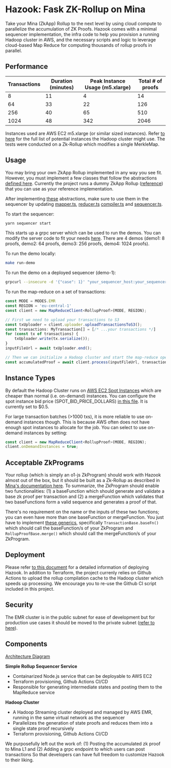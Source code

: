 # Hazook: Fask ZK-Rollup on Mina

Take your Mina (ZkApp) Rollup to the next level by using cloud compute to parallelize the accumulation of ZK Proofs. Hazook comes with a minimal sequencer implementation, the infra code to help you provision a running Hadoop cluster in AWS, and the necessary scripts and logic to leverage cloud-based Map Reduce for computing thousands of rollup proofs in parallel.

## Performance

| Transactions 	| Duration (minutes) 	| Peak Instance Usage (m5.xlarge) 	| Total # of proofs 	|
|--------------	|--------------------	|---------------------------------	|-------------------	|
| 8            	| 11                 	| 4                               	| 14                	|
| 64           	| 33                 	| 22                              	| 126               	|
| 256          	| 40                 	| 65                              	| 510               	|
| 1024         	| 48                 	| 342                             	| 2046              	|

Instances used are AWS EC2 m5.xlarge (or similar sized instances). Refer [to here](sequencer/src/map-reduce/constants.ts) for the full list of potential instances the Hadoop cluster might use. The tests were conducted on a Zk-Rollup which modifies a single MerkleMap.

## Usage
You may bring your own ZkApp Rollup implemented in any way you see fit. However, you must implement a few classes that follow the abstractions [defined here](rollup/src/generics.ts). Currently the project runs a dummy ZkApp Rollup ([reference](rollup/src/myRollup.ts)) that you can use as your reference implementation. 

After implementing [these](rollup/src/generics.ts) abstractions, make sure to use them in the sequencer by updating [mapper.ts](sequencer/src/mapper.ts), [reducer.ts](sequencer/src/reducer.ts) [compiler.ts](sequencer/src/compiler.ts) and [sequencer.ts](sequencer/src/sequencer.ts).

To start the sequencer:
```bash
yarn sequencer start
```
This starts up a grpc server which can be used to run the demos. You can modify the server code to fit your needs [here](sequencer/src/server/services/sequencer.ts). There are 4 demos (demo1: 8 proofs, demo2: 64 proofs, demo3: 256 proofs, demo4: 1024 proofs).

To run the demo locally:
```bash
make run-demo
```

To run the demo on a deployed sequencer (demo-1):
```bash
grpcurl --insecure -d '{"case": 1}' "your_sequencer_host:your_sequencer_port" services.sequencer.v1.SequencerService/Demo
```


To run the map-reduce on a set of transactions:
```typescript
const MODE = MODES.EMR
const REGION = 'eu-central-1'
const client = new MapReduceClient<RollupProof>(MODE, REGION);

// First we need to upload your transactions to S3
const txUploader = client.uploader.uploadTransactionsToS3();
const transactions: MyTransaction[] = [/* ...your transactions */]
for (const tx of transactions) {
    txUploader.write(tx.serialize());
}
inputFileUrl = await txUploader.end();

// Then we can initialize a Hadoop cluster and start the map-reduce operation
const accumulatedProof = await client.process(inputFileUrl, transactions.length);
```

## Instance Types
By default the Hadoop Cluster runs on [AWS EC2 Spot Instances](https://aws.amazon.com/ec2/spot/) which are cheaper than normal (i.e. on-demand) instances. You can configure the spot instance bid price (SPOT_BID_PRICE_DOLLARS) [in this file](sequencer/src/map-reduce/constants.ts). It is currently set to $0.5.

For large transaction batches (>1000 txs), it is more reliable to use on-demand instances though. This is because AWS often does not have enough spot instances to allocate for the job. You can select to use on-demand instances by setting:
```typescript
const client = new MapReduceClient<RollupProof>(MODE, REGION);
client.onDemandInstances = true;
```

## Acceptable ZkPrograms
Your rollup (which is simply an o1-js ZkProgram) should work with Hazook almost out of the box, but it should be built as a Zk-Rollup as described in [Mina's documentation here](https://docs.minaprotocol.com/zkapps/tutorials/recursion#scaling-throughput-with-zkrollups-and-app-chains). To summarize, the ZkProgram should enable two functionalities: (1) a baseFunction which should generate and validate a base zk proof per transaction and (2) a mergeFunction which validates that two baseFunctions form a valid sequence and generates a proof of that. 

There's no requirement on the name or the inputs of these two functions; you can even have more than one baseFunction or mergeFunction. You just have to implement [these generics](rollup/src/generics.ts), specifically `TransactionBase.baseFn()` which should call the baseFunction/s of your ZkProgram and `RollupProofBase.merge()` which should call the mergeFunction/s of your ZkProgram.

## Deployment
Please refer [to this document](./accumulator/infra/README.md) for a detailed information of deploying Hazook. In addition to Terraform, the project currenly relies on Github Actions to upload the rollup compilation cache to the Hadoop cluster which speeds up processing. We encourage you to re-use the Github CI script included in this project.


## Security
The EMR cluster is in the public subnet for ease of development but for production use cases it should be moved to the private subnet ([refer to here](accumulator/infra/main.tf
)).

## Components
[Architecture Diagram](https://www.figma.com/file/ZW3PAXrm94laIdmhq4jJgN/Fast-ZK-Rollup-Architecture?type=whiteboard&node-id=880%3A1466&t=4ajDcNwZYJHTTSGM-1)

**Simple Rollup Sequencer Service**
- Containarized Node.js service that can be deployable to AWS EC2
- Terraform provisioning, Github Actions CI/CD
- Responsible for generating intermediate states and posting them to the MapReduce service

**Hadoop Cluster**
- A Hadoop Streaming cluster deployed and managed by AWS EMR, running in the same virtual network as the sequencer
- Parallelizes the generation of state proofs and reduces them into a single state proof recursively
- Terraform provisioning, Github Actions CI/CD

We purposefully left out the work of:
(1) Posting the accumulated zk proof to Mina L1 and
(2) Adding a grpc endpoint to which users can post transactions
So that developers can have full freedom to customize Hazook to their liking.
